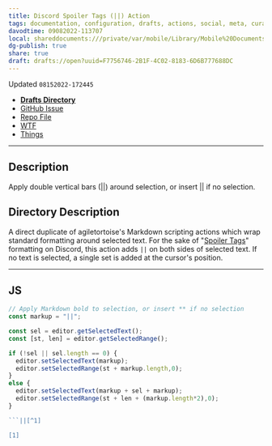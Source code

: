 ```yaml
---
title: Discord Spoiler Tags (||) Action
tags: documentation, configuration, drafts, actions, social, meta, curation, js, discord
davodtime: 09082022-113707
local: shareddocuments:///private/var/mobile/Library/Mobile%20Documents/iCloud~md~obsidian/Documents/OBSHIDDIAN/drafts/F7756746-2B1F-4C02-8183-6D6B777688DC.md
dg-publish: true
share: true
draft: drafts://open?uuid=F7756746-2B1F-4C02-8183-6D6B777688DC
---
```

Updated `08152022-172445`

- [**Drafts Directory**](https://directory.getdrafts.com/a/2CA)
- [GitHub Issue](https://github.com/extratone/drafts/issues/85)
- [Repo File](https://github.com/extratone/drafts/blob/main/actions/ActionsTemplate.md)
- [WTF](https://davidblue.wtf/drafts/F7756746-2B1F-4C02-8183-6D6B777688DC.html)
- [Things](things:///show?id=XCconzHYS6dGLWTcHjMpSu)

---

## Description

Apply double vertical bars (||) around selection, or insert || if no selection.

## Directory Description

A direct duplicate of agiletortoise's Markdown scripting actions which wrap standard formatting around selected text. For the sake of "[Spoiler Tags](https://support.discord.com/hc/en-us/articles/360022320632-Spoiler-Tags-)" formatting on Discord, this action adds `||` on both sides of selected text. If no text is selected, a single set is added at the cursor's position.

---

## JS

```js
// Apply Markdown bold to selection, or insert ** if no selection
const markup = "||";

const sel = editor.getSelectedText();
const [st, len] = editor.getSelectedRange();

if (!sel || sel.length == 0) {
  editor.setSelectedText(markup);
  editor.setSelectedRange(st + markup.length,0);
}
else {
  editor.setSelectedText(markup + sel + markup);
  editor.setSelectedRange(st + len + (markup.length*2),0);
}

```||[^1]

[1] 